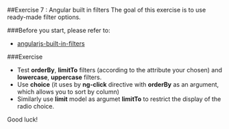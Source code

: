 ##Exercise 7 : Angular built in filters
The goal of this exercise is to use ready-made filter options.

###Before you start, please refer to:
* [angularjs-built-in-filters](https://egghead.io/lessons/angularjs-built-in-filters)

###Exercise

* Test **orderBy**, **limitTo** filters (according to the attribute your chosen) and **lowercase**, **uppercase** filters. 
* Use **choice** (it uses by **ng-click** directive with **orderBy** as an argument, which allows you to sort by column)
* Similarly use **limit** model as argumet **limitTo** to restrict the display of the radio choice.

Good luck!
